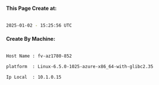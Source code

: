 
   
#### This Page Create at:

```bash

2025-01-02 - 15:25:56 UTC

```

#### Create By Machine:

```bash

Host Name : fv-az1780-852

platform  : Linux-6.5.0-1025-azure-x86_64-with-glibc2.35

Ip Local  : 10.1.0.15

```

